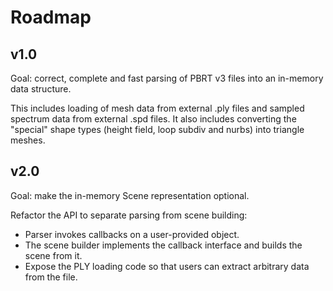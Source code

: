 Roadmap
=======

v1.0
----

Goal: correct, complete and fast parsing of PBRT v3 files into an in-memory
data structure. 

This includes loading of mesh data from external .ply files and sampled
spectrum data from external .spd files. It also includes converting the
"special" shape types (height field, loop subdiv and nurbs) into triangle
meshes.


v2.0
----

Goal: make the in-memory Scene representation optional.

Refactor the API to separate parsing from scene building:
* Parser invokes callbacks on a user-provided object. 
* The scene builder implements the callback interface and builds the scene from
  it.
* Expose the PLY loading code so that users can extract arbitrary data from
  the file.
